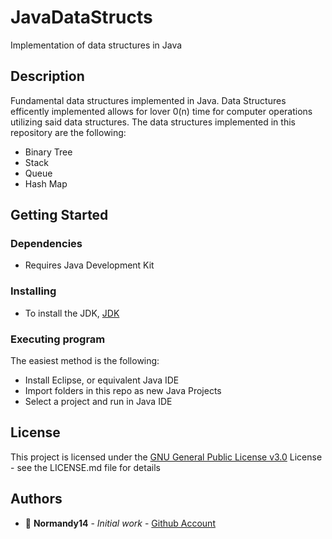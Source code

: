 # JavaDataStructs

Implementation of data structures in Java

## Description

Fundamental data structures implemented in Java. Data Structures efficently implemented allows for lover 0(n) time for computer operations utilizing said data structures.
The data structures implemented in this repository are the following:

* Binary Tree
* Stack
* Queue
* Hash Map

## Getting Started

### Dependencies

* Requires Java Development Kit

### Installing

* To install the JDK, [JDK](https://docs.oracle.com/en/java/javase/17/install/overview-jdk-installation.html#GUID-8677A77F-231A-40F7-98B9-1FD0B48C346A)

### Executing program

The easiest method is the following:
* Install Eclipse, or equivalent Java IDE
* Import folders in this repo as new Java Projects
* Select a project and run in Java IDE

## License

This project is licensed under the [GNU General Public License v3.0](License.md) License - see the LICENSE.md file for details

## Authors

* :ocean: **Normandy14** - *Initial work* - [Github Account](https://github.com/Normandy14)
